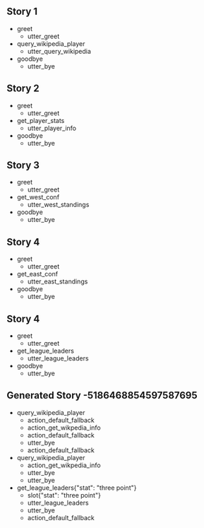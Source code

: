 ## Story 1
* greet
  - utter_greet
* query_wikipedia_player
  - utter_query_wikipedia
* goodbye
  - utter_bye

## Story 2
* greet
  - utter_greet
* get_player_stats
  - utter_player_info
* goodbye
  - utter_bye

## Story 3
* greet
  - utter_greet
* get_west_conf
  - utter_west_standings
* goodbye
  - utter_bye

## Story 4
* greet
  - utter_greet
* get_east_conf
  - utter_east_standings
* goodbye
  - utter_bye

## Story 4
* greet
  - utter_greet
* get_league_leaders
  - utter_league_leaders
* goodbye
  - utter_bye
## Generated Story -5186468854597587695
* query_wikipedia_player
    - action_default_fallback
    - action_get_wikpedia_info
    - action_default_fallback
    - utter_bye
    - action_default_fallback
* query_wikipedia_player
    - action_get_wikpedia_info
    - utter_bye
    - utter_bye
* get_league_leaders{"stat": "three point"}
    - slot{"stat": "three point"}
    - utter_league_leaders
    - utter_bye
    - action_default_fallback

